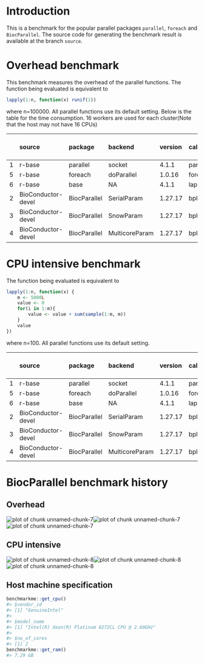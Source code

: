 
# Introduction
This is a benchmark for the popular parallel packages `parallel`, `foreach` and `BiocParallel`. The source code for generating the benchmark result is available at the branch `source`.


# Overhead benchmark
This benchmark measures the overhead of the parallel functions. The function being evaluated is equivalent to

```r
lapply(1:n, function(x) runif(1))
```
where n=100000. All parallel functions use its default setting. Below is the table for the time consumption. 16 workers are used for each cluster(Note that the host may not have 16 CPUs)

|   |source             |package      |backend        |version |call      | time(sec)| performance relative to baseline(%)|
|:--|:------------------|:------------|:--------------|:-------|:---------|---------:|-----------------------------------:|
|1  |r-base             |parallel     |socket         |4.1.1   |parLapply |     0.308|                              100.00|
|5  |r-base             |foreach      |doParallel     |1.0.16  |foreach   |    31.391|                                0.98|
|6  |r-base             |base         |NA             |4.1.1   |lapply    |     0.261|                              118.01|
|2  |BioConductor-devel |BiocParallel |SerialParam    |1.27.17 |bplapply  |    10.165|                                3.03|
|3  |BioConductor-devel |BiocParallel |SnowParam      |1.27.17 |bplapply  |     4.553|                                6.76|
|4  |BioConductor-devel |BiocParallel |MulticoreParam |1.27.17 |bplapply  |    64.241|                                0.48|


# CPU intensive benchmark
The function being evaluated is equivalent to

```r
lapply(1:n, function(x) {
    m <- 5000L
    value <- 0
    for(i in 1:m){
        value <- value + sum(sample(1:m, m))
    }
    value
})
```
where n=100. All parallel functions use its default setting.


|   |source             |package      |backend        |version |call      | time(sec)| performance relative to baseline(%)|
|:--|:------------------|:------------|:--------------|:-------|:---------|---------:|-----------------------------------:|
|1  |r-base             |parallel     |socket         |4.1.1   |parLapply |    67.840|                              100.00|
|5  |r-base             |foreach      |doParallel     |1.0.16  |foreach   |    64.208|                              105.66|
|6  |r-base             |base         |NA             |4.1.1   |lapply    |   142.056|                               47.76|
|2  |BioConductor-devel |BiocParallel |SerialParam    |1.27.17 |bplapply  |   190.863|                               35.54|
|3  |BioConductor-devel |BiocParallel |SnowParam      |1.27.17 |bplapply  |    89.407|                               75.88|
|4  |BioConductor-devel |BiocParallel |MulticoreParam |1.27.17 |bplapply  |    90.144|                               75.26|

# BiocParallel benchmark history
## Overhead



![plot of chunk unnamed-chunk-7](figure/unnamed-chunk-7-1.png)![plot of chunk unnamed-chunk-7](figure/unnamed-chunk-7-2.png)![plot of chunk unnamed-chunk-7](figure/unnamed-chunk-7-3.png)

## CPU intensive
![plot of chunk unnamed-chunk-8](figure/unnamed-chunk-8-1.png)![plot of chunk unnamed-chunk-8](figure/unnamed-chunk-8-2.png)![plot of chunk unnamed-chunk-8](figure/unnamed-chunk-8-3.png)

## Host machine specification

```r
benchmarkme::get_cpu()
#> $vendor_id
#> [1] "GenuineIntel"
#> 
#> $model_name
#> [1] "Intel(R) Xeon(R) Platinum 8272CL CPU @ 2.60GHz"
#> 
#> $no_of_cores
#> [1] 2
benchmarkme::get_ram()
#> 7.29 GB
```

